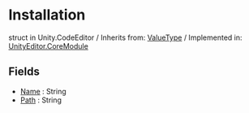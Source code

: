 # Installation
struct in Unity.CodeEditor
 / Inherits from: <a href="https://docs.unity3d.com/6000.0/Documentation/ScriptReference/ValueType.html">ValueType</a> / Implemented in: <a href="https://docs.unity3d.com/6000.0/Documentation/ScriptReference/UnityEditor.CoreModule.html">UnityEditor.CoreModule</a>

## Fields
- <a href="https://docs.unity3d.com/6000.0/Documentation/ScriptReference/Installation-Name.html">Name</a> : String
- <a href="https://docs.unity3d.com/6000.0/Documentation/ScriptReference/Installation-Path.html">Path</a> : String
